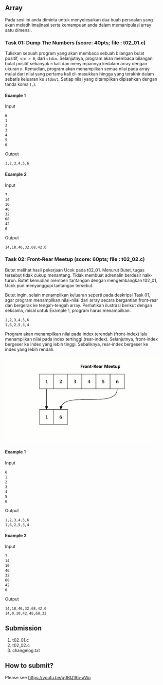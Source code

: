 ## Array

Pada sesi ini anda diminta untuk menyelesaikan dua buah persoalan yang akan melatih imajinasi serta kemampuan anda dalam memanipulasi array satu dimensi.

### Task 01: Dump The Numbers (score: 40pts; file : t02_01.c)
Tuliskan sebuah program yang akan membaca sebuah bilangan bulat positif, ``n|n > 0``, dari ```stdin```. Selanjutnya, program akan membaca bilangan bulat positif sebanyak ```n``` kali dan menyimpannya kedalam array dengan ukuran ```n```. Kemudian, program akan menampilkan semua nilai pada array mulai dari nilai yang pertama kali di-masukkan hingga yang terakhir dalam sebaris keluaran ke ```stdout```. Setiap nilai yang ditampilkan dipisahkan dengan tanda koma (```,```).

#### Example 1
Input
```
6
1
2
3
4
5
6

```
Output
```
1,2,3,4,5,6

```
#### Example 2
Input
```
7
14
10
46
32
68
42
0

```
Output
```
14,10,46,32,68,42,0

```

### Task 02: Front-Rear Meetup (score: 60pts; file : t02_02.c)
Butet melihat hasil pekerjaan Ucok pada t02_01. Menurut Butet, tugas tersebut tidak cukup menantang. Tidak membuat adrenalin berdesir naik-turun. Butet kemudian memberi tantangan dengan mengembangkan t02_01, Ucok pun menyanggupi tantangan tersebut.

Butet ingin, selain menampilkan keluaran seperti pada deskripsi Task 01, agar program menampilkan nilai-nilai dari array secara bergantian front-rear dan bergerak ke tengah-tengah array. Perhatikan ilustrasi berikut dengan seksama, misal untuk Example 1, program harus menampilkan:
```
1,2,3,4,5,6
1,6,2,5,3,4

```
Program akan menampilkan nilai pada index terendah (front-index) lalu menampilkan nilai pada index tertinggi (rear-index). Selanjutnya, front-index bergeser ke index yang lebih tinggi. Sebaliknya, rear-index bergeser ke index yang lebih rendah.

![front-rear-meetup](images/front-rear-meetup.gif)

#### Example 1
Input
```
6
1
2
3
4
5
6

```
Output
```
1,2,3,4,5,6
1,6,2,5,3,4

```
#### Example 2
Input
```
7
14
10
46
32
68
42
0

```
Output
```
14,10,46,32,68,42,0
14,0,10,42,46,68,32

```

## Submission
1. t02_01.c
2. t02_02.c
3. changelog.txt

## How to submit?
Please see https://youtu.be/g0BQ195-aWo